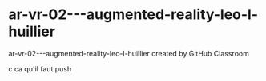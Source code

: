 # ar-vr-02---augmented-reality-leo-l-huillier
ar-vr-02---augmented-reality-leo-l-huillier created by GitHub Classroom

c ca qu'il faut push

